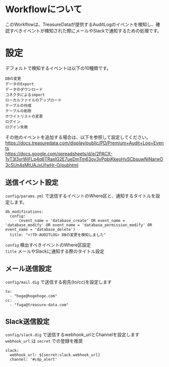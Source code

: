 # Workflowについて
このWorkflowは、TreasureDataが提供するAuditLogのイベントを検知し、確認すべきイベントが検知された際にメールやSlackで通知するための処理です。
  
# 設定
デフォルトで検知するイベントは以下の10種類です。
```
DBの変更
データのExport
データのダウンロード
コネクタによるimport
ローカルファイルのアップロード
テーブルの作成
テーブルの削除
ホワイトリストの変更
ログイン
ログイン失敗
```
その他のイベントを追加する場合は、以下を参照して設定してください。  
https://docs.treasuredata.com/display/public/PD/Premium+Audit+Log+Events  
https://docs.google.com/spreadsheets/d/e/2PACX-1vT3l3vrWjFLp4q6TRaxlG2E7ueDmTm63ov3vPpbiKkeoHvSCbsuwNjNarwO3cSUn4sMtUAJxUfwHr-O/pubhtml
　　
## 送信イベント設定
`config/params.yml` で送信するイベントのWhere区と、通知するタイトルを設定します。  
```
db_modifications:
  config:
    - (event_name = 'database_create' OR event_name = 'database_modify' OR event_name = 'database_permission_modify' OR event_name = 'database_delete')
  title: "<!TD-AUDITLOG> DBの変更を検知しました"
```
`config` 検出すべきイベントのWhere区設定  
`title` メールやSlackに通知する際のタイトル設定

## メール送信設定
`config/mail.dig` で送信する宛先(to/cc)を設定します
```
to: 
  - "hoge@hogehoge.com"
cc:
  - "fuga@treasure-data.com"
```

## Slack送信設定
`config/slack.dig` で送信するwebhook_urlとChannelを設定します  
`webhook_url` は `secret` での登録を推奨
```
slack:
  webhook_url: ${secret:slack.webhook_url}
  channel: '#cdp_alert'
```

